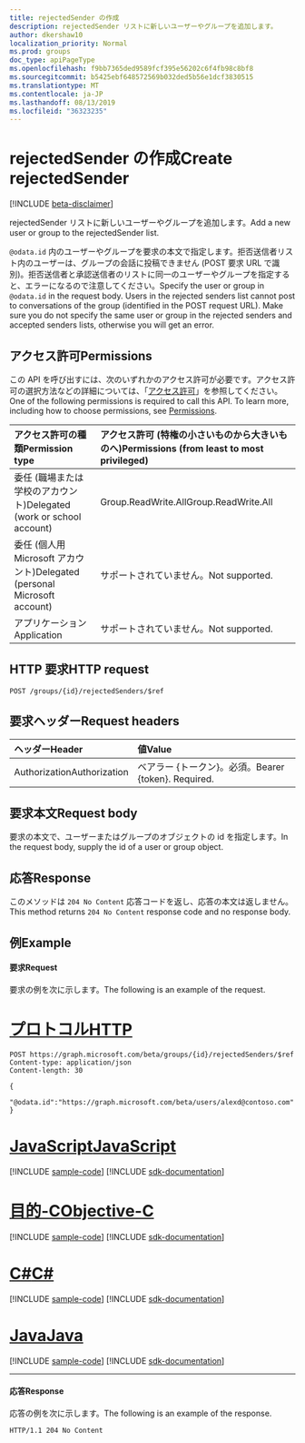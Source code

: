 ```yaml
---
title: rejectedSender の作成
description: rejectedSender リストに新しいユーザーやグループを追加します。
author: dkershaw10
localization_priority: Normal
ms.prod: groups
doc_type: apiPageType
ms.openlocfilehash: f9bb7365ded9589fcf395e56202c6f4fb98c8bf8
ms.sourcegitcommit: b5425ebf648572569b032ded5b56e1dcf3830515
ms.translationtype: MT
ms.contentlocale: ja-JP
ms.lasthandoff: 08/13/2019
ms.locfileid: "36323235"
---
```

# <a name="create-rejectedsender"></a><span data-ttu-id="6ce99-103">rejectedSender の作成</span><span class="sxs-lookup"><span data-stu-id="6ce99-103">Create rejectedSender</span></span>

[!INCLUDE [beta-disclaimer](../../includes/beta-disclaimer.md)]

<span data-ttu-id="6ce99-104">rejectedSender リストに新しいユーザーやグループを追加します。</span><span class="sxs-lookup"><span data-stu-id="6ce99-104">Add a new user or group to the rejectedSender list.</span></span>

<span data-ttu-id="6ce99-p101">`@odata.id` 内のユーザーやグループを要求の本文で指定します。拒否送信者リスト内のユーザーは、グループの会話に投稿できません (POST 要求 URL で識別)。拒否送信者と承認送信者のリストに同一のユーザーやグループを指定すると、エラーになるので注意してください。</span><span class="sxs-lookup"><span data-stu-id="6ce99-p101">Specify the user or group in `@odata.id` in the request body. Users in the rejected senders list cannot post to conversations of the group (identified in the POST request URL). Make sure you do not specify the same user or group in the rejected senders and accepted senders lists, otherwise you will get an error.</span></span>

## <a name="permissions"></a><span data-ttu-id="6ce99-108">アクセス許可</span><span class="sxs-lookup"><span data-stu-id="6ce99-108">Permissions</span></span>
<span data-ttu-id="6ce99-p102">この API を呼び出すには、次のいずれかのアクセス許可が必要です。アクセス許可の選択方法などの詳細については、「[アクセス許可](/graph/permissions-reference)」を参照してください。</span><span class="sxs-lookup"><span data-stu-id="6ce99-p102">One of the following permissions is required to call this API. To learn more, including how to choose permissions, see [Permissions](/graph/permissions-reference).</span></span>

|<span data-ttu-id="6ce99-111">アクセス許可の種類</span><span class="sxs-lookup"><span data-stu-id="6ce99-111">Permission type</span></span>      | <span data-ttu-id="6ce99-112">アクセス許可 (特権の小さいものから大きいものへ)</span><span class="sxs-lookup"><span data-stu-id="6ce99-112">Permissions (from least to most privileged)</span></span>              |
|:--------------------|:---------------------------------------------------------|
|<span data-ttu-id="6ce99-113">委任 (職場または学校のアカウント)</span><span class="sxs-lookup"><span data-stu-id="6ce99-113">Delegated (work or school account)</span></span> | <span data-ttu-id="6ce99-114">Group.ReadWrite.All</span><span class="sxs-lookup"><span data-stu-id="6ce99-114">Group.ReadWrite.All</span></span>    |
|<span data-ttu-id="6ce99-115">委任 (個人用 Microsoft アカウント)</span><span class="sxs-lookup"><span data-stu-id="6ce99-115">Delegated (personal Microsoft account)</span></span> | <span data-ttu-id="6ce99-116">サポートされていません。</span><span class="sxs-lookup"><span data-stu-id="6ce99-116">Not supported.</span></span>    |
|<span data-ttu-id="6ce99-117">アプリケーション</span><span class="sxs-lookup"><span data-stu-id="6ce99-117">Application</span></span> | <span data-ttu-id="6ce99-118">サポートされていません。</span><span class="sxs-lookup"><span data-stu-id="6ce99-118">Not supported.</span></span> |

## <a name="http-request"></a><span data-ttu-id="6ce99-119">HTTP 要求</span><span class="sxs-lookup"><span data-stu-id="6ce99-119">HTTP request</span></span>
<!-- { "blockType": "ignored" } -->
```http
POST /groups/{id}/rejectedSenders/$ref
```

## <a name="request-headers"></a><span data-ttu-id="6ce99-120">要求ヘッダー</span><span class="sxs-lookup"><span data-stu-id="6ce99-120">Request headers</span></span>
| <span data-ttu-id="6ce99-121">ヘッダー</span><span class="sxs-lookup"><span data-stu-id="6ce99-121">Header</span></span>       | <span data-ttu-id="6ce99-122">値</span><span class="sxs-lookup"><span data-stu-id="6ce99-122">Value</span></span> |
|:---------------|:--------|
| <span data-ttu-id="6ce99-123">Authorization</span><span class="sxs-lookup"><span data-stu-id="6ce99-123">Authorization</span></span>  | <span data-ttu-id="6ce99-p103">ベアラー {トークン}。必須。</span><span class="sxs-lookup"><span data-stu-id="6ce99-p103">Bearer {token}. Required.</span></span>  |

## <a name="request-body"></a><span data-ttu-id="6ce99-126">要求本文</span><span class="sxs-lookup"><span data-stu-id="6ce99-126">Request body</span></span>
<span data-ttu-id="6ce99-127">要求の本文で、ユーザーまたはグループのオブジェクトの id を指定します。</span><span class="sxs-lookup"><span data-stu-id="6ce99-127">In the request body, supply the id of a user or group object.</span></span>

## <a name="response"></a><span data-ttu-id="6ce99-128">応答</span><span class="sxs-lookup"><span data-stu-id="6ce99-128">Response</span></span>
<span data-ttu-id="6ce99-129">このメソッドは `204 No Content` 応答コードを返し、応答の本文は返しません。</span><span class="sxs-lookup"><span data-stu-id="6ce99-129">This method returns `204 No Content` response code and no response body.</span></span>

## <a name="example"></a><span data-ttu-id="6ce99-130">例</span><span class="sxs-lookup"><span data-stu-id="6ce99-130">Example</span></span>
#### <a name="request"></a><span data-ttu-id="6ce99-131">要求</span><span class="sxs-lookup"><span data-stu-id="6ce99-131">Request</span></span>
<span data-ttu-id="6ce99-132">要求の例を次に示します。</span><span class="sxs-lookup"><span data-stu-id="6ce99-132">The following is an example of the request.</span></span>

# <a name="httptabhttp"></a>[<span data-ttu-id="6ce99-133">プロトコル</span><span class="sxs-lookup"><span data-stu-id="6ce99-133">HTTP</span></span>](#tab/http)
<!-- {
  "blockType": "request",
  "name": "create_rejectedsender"
}-->
```http
POST https://graph.microsoft.com/beta/groups/{id}/rejectedSenders/$ref
Content-type: application/json
Content-length: 30

{
  "@odata.id":"https://graph.microsoft.com/beta/users/alexd@contoso.com"
}
```
# <a name="javascripttabjavascript"></a>[<span data-ttu-id="6ce99-134">JavaScript</span><span class="sxs-lookup"><span data-stu-id="6ce99-134">JavaScript</span></span>](#tab/javascript)
[!INCLUDE [sample-code](../includes/snippets/javascript/create-rejectedsender-javascript-snippets.md)]
[!INCLUDE [sdk-documentation](../includes/snippets/snippets-sdk-documentation-link.md)]

# <a name="objective-ctabobjc"></a>[<span data-ttu-id="6ce99-135">目的-C</span><span class="sxs-lookup"><span data-stu-id="6ce99-135">Objective-C</span></span>](#tab/objc)
[!INCLUDE [sample-code](../includes/snippets/objc/create-rejectedsender-objc-snippets.md)]
[!INCLUDE [sdk-documentation](../includes/snippets/snippets-sdk-documentation-link.md)]

# <a name="ctabcsharp"></a>[<span data-ttu-id="6ce99-136">C#</span><span class="sxs-lookup"><span data-stu-id="6ce99-136">C#</span></span>](#tab/csharp)
[!INCLUDE [sample-code](../includes/snippets/csharp/create-rejectedsender-csharp-snippets.md)]
[!INCLUDE [sdk-documentation](../includes/snippets/snippets-sdk-documentation-link.md)]

# <a name="javatabjava"></a>[<span data-ttu-id="6ce99-137">Java</span><span class="sxs-lookup"><span data-stu-id="6ce99-137">Java</span></span>](#tab/java)
[!INCLUDE [sample-code](../includes/snippets/java/create-rejectedsender-java-snippets.md)]
[!INCLUDE [sdk-documentation](../includes/snippets/snippets-sdk-documentation-link.md)]

---


#### <a name="response"></a><span data-ttu-id="6ce99-138">応答</span><span class="sxs-lookup"><span data-stu-id="6ce99-138">Response</span></span>
<span data-ttu-id="6ce99-139">応答の例を次に示します。</span><span class="sxs-lookup"><span data-stu-id="6ce99-139">The following is an example of the response.</span></span>
<!-- {
  "blockType": "response",
  "truncated": true
} -->
```http
HTTP/1.1 204 No Content
```

<!-- uuid: 8fcb5dbc-d5aa-4681-8e31-b001d5168d79
2015-10-25 14:57:30 UTC -->
<!--
{
  "type": "#page.annotation",
  "description": "Create rejectedSender",
  "keywords": "",
  "section": "documentation",
  "tocPath": "",
  "suppressions": [
  ]
}
-->
